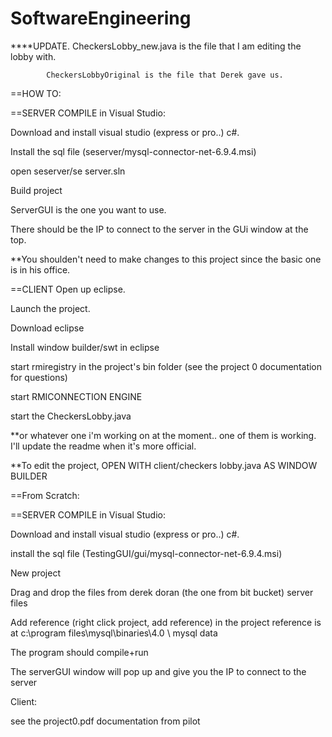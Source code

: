 SoftwareEngineering
===================


****UPDATE. CheckersLobby_new.java is the file that I am editing the lobby with.
            
            CheckersLobbyOriginal is the file that Derek gave us.
            


==HOW TO:

==SERVER COMPILE in Visual Studio:

Download and install visual studio (express or pro..) c#.

Install the sql file (seserver/mysql-connector-net-6.9.4.msi)

open seserver/se server.sln

Build project

ServerGUI is the one you want to use.

There should be the IP to connect to the server in the GUi window at the top.

**You shoulden't need to make changes to this project since the basic one is in his office.




==CLIENT
Open up eclipse.

Launch the project. 

Download eclipse

Install window builder/swt in eclipse

start rmiregistry in the project's bin folder (see the project 0 documentation for questions)

start RMICONNECTION ENGINE

start the CheckersLobby.java 

**or whatever one i'm working on at the moment.. one of them is working. I'll update the readme when it's more official.

**To edit the project, OPEN WITH client/checkers lobby.java AS WINDOW BUILDER

==From Scratch: 

==SERVER COMPILE in Visual Studio:

Download and install visual studio (express or pro..) c#.

install the sql file (TestingGUI/gui/mysql-connector-net-6.9.4.msi)

New project

Drag and drop the files from derek doran (the one from bit bucket) server files

Add reference (right click project, add reference) in the project
reference is at c:\program files\mysql\binaries\4.0 \ mysql data

The program should compile+run

The serverGUI window will pop up and give you the IP to connect to the server

Client: 

see the project0.pdf documentation from pilot
